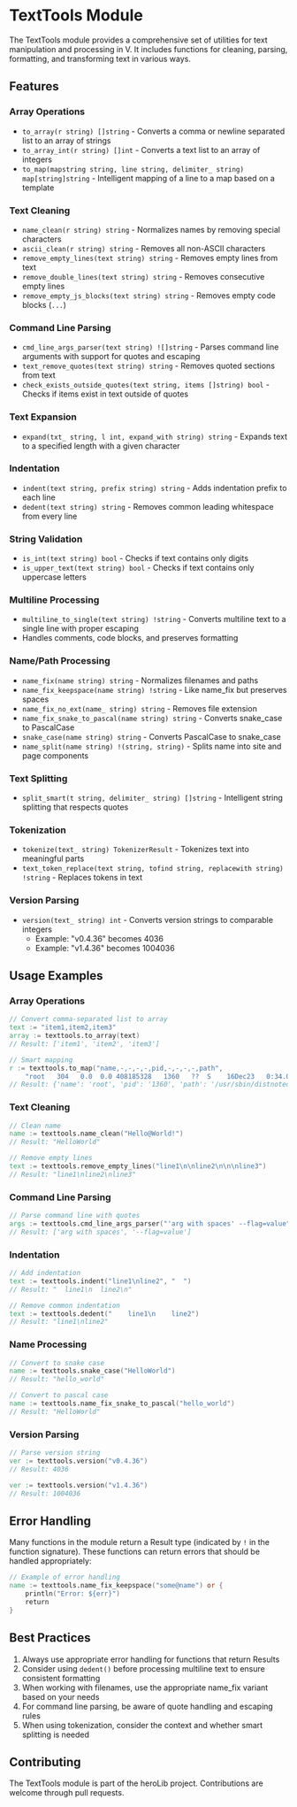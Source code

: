# TextTools Module

The TextTools module provides a comprehensive set of utilities for text manipulation and processing in V. It includes functions for cleaning, parsing, formatting, and transforming text in various ways.

## Features

### Array Operations
- `to_array(r string) []string` - Converts a comma or newline separated list to an array of strings
- `to_array_int(r string) []int` - Converts a text list to an array of integers
- `to_map(mapstring string, line string, delimiter_ string) map[string]string` - Intelligent mapping of a line to a map based on a template

### Text Cleaning
- `name_clean(r string) string` - Normalizes names by removing special characters
- `ascii_clean(r string) string` - Removes all non-ASCII characters
- `remove_empty_lines(text string) string` - Removes empty lines from text
- `remove_double_lines(text string) string` - Removes consecutive empty lines
- `remove_empty_js_blocks(text string) string` - Removes empty code blocks (```...```)

### Command Line Parsing
- `cmd_line_args_parser(text string) ![]string` - Parses command line arguments with support for quotes and escaping
- `text_remove_quotes(text string) string` - Removes quoted sections from text
- `check_exists_outside_quotes(text string, items []string) bool` - Checks if items exist in text outside of quotes

### Text Expansion
- `expand(txt_ string, l int, expand_with string) string` - Expands text to a specified length with a given character

### Indentation
- `indent(text string, prefix string) string` - Adds indentation prefix to each line
- `dedent(text string) string` - Removes common leading whitespace from every line

### String Validation
- `is_int(text string) bool` - Checks if text contains only digits
- `is_upper_text(text string) bool` - Checks if text contains only uppercase letters

### Multiline Processing
- `multiline_to_single(text string) !string` - Converts multiline text to a single line with proper escaping
- Handles comments, code blocks, and preserves formatting

### Name/Path Processing
- `name_fix(name string) string` - Normalizes filenames and paths
- `name_fix_keepspace(name string) !string` - Like name_fix but preserves spaces
- `name_fix_no_ext(name_ string) string` - Removes file extension
- `name_fix_snake_to_pascal(name string) string` - Converts snake_case to PascalCase
- `snake_case(name string) string` - Converts PascalCase to snake_case
- `name_split(name string) !(string, string)` - Splits name into site and page components

### Text Splitting
- `split_smart(t string, delimiter_ string) []string` - Intelligent string splitting that respects quotes

### Tokenization
- `tokenize(text_ string) TokenizerResult` - Tokenizes text into meaningful parts
- `text_token_replace(text string, tofind string, replacewith string) !string` - Replaces tokens in text

### Version Parsing
- `version(text_ string) int` - Converts version strings to comparable integers
  - Example: "v0.4.36" becomes 4036
  - Example: "v1.4.36" becomes 1004036

## Usage Examples

### Array Operations
```v
// Convert comma-separated list to array
text := "item1,item2,item3"
array := texttools.to_array(text)
// Result: ['item1', 'item2', 'item3']

// Smart mapping
r := texttools.to_map("name,-,-,-,-,pid,-,-,-,-,path",
    "root   304   0.0  0.0 408185328   1360   ??  S    16Dec23   0:34.06 /usr/sbin/distnoted")
// Result: {'name': 'root', 'pid': '1360', 'path': '/usr/sbin/distnoted'}
```

### Text Cleaning
```v
// Clean name
name := texttools.name_clean("Hello@World!")
// Result: "HelloWorld"

// Remove empty lines
text := texttools.remove_empty_lines("line1\n\nline2\n\n\nline3")
// Result: "line1\nline2\nline3"
```

### Command Line Parsing
```v
// Parse command line with quotes
args := texttools.cmd_line_args_parser("'arg with spaces' --flag=value")
// Result: ['arg with spaces', '--flag=value']
```

### Indentation
```v
// Add indentation
text := texttools.indent("line1\nline2", "  ")
// Result: "  line1\n  line2\n"

// Remove common indentation
text := texttools.dedent("    line1\n    line2")
// Result: "line1\nline2"
```

### Name Processing
```v
// Convert to snake case
name := texttools.snake_case("HelloWorld")
// Result: "hello_world"

// Convert to pascal case
name := texttools.name_fix_snake_to_pascal("hello_world")
// Result: "HelloWorld"
```

### Version Parsing
```v
// Parse version string
ver := texttools.version("v0.4.36")
// Result: 4036

ver := texttools.version("v1.4.36")
// Result: 1004036
```

## Error Handling

Many functions in the module return a Result type (indicated by `!` in the function signature). These functions can return errors that should be handled appropriately:

```v
// Example of error handling
name := texttools.name_fix_keepspace("some@name") or {
    println("Error: ${err}")
    return
}
```

## Best Practices

1. Always use appropriate error handling for functions that return Results
2. Consider using `dedent()` before processing multiline text to ensure consistent formatting
3. When working with filenames, use the appropriate name_fix variant based on your needs
4. For command line parsing, be aware of quote handling and escaping rules
5. When using tokenization, consider the context and whether smart splitting is needed

## Contributing

The TextTools module is part of the heroLib project. Contributions are welcome through pull requests.
